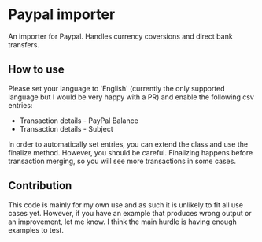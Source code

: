 # Paypal importer

An importer for Paypal. Handles currency coversions and direct bank transfers.

## How to use
Please set your language to 'English' (currently the only supported language but I would be very happy with a PR) and enable the following csv entries:

- Transaction details - PayPal Balance
- Transaction details - Subject

In order to automatically set entries, you can extend the class and use the finalize method. However, you should be careful. Finalizing happens before transaction merging, so you will see more transactions in some cases.

## Contribution

This code is mainly for my own use and as such it is unlikely to fit all use cases yet. However, if you have an example that produces wrong output or an improvement, let me know. I think the main hurdle is having enough examples to test.
